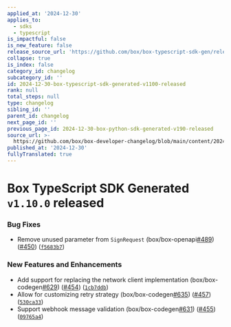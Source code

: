 ```yaml
---
applied_at: '2024-12-30'
applies_to:
  - sdks
  - typescript
is_impactful: false
is_new_feature: false
release_source_url: 'https://github.com/box/box-typescript-sdk-gen/releases/tag/v1.10.0'
collapse: true
is_index: false
category_id: changelog
subcategory_id: ''
id: 2024-12-30-box-typescript-sdk-generated-v1100-released
rank: null
total_steps: null
type: changelog
sibling_id: ''
parent_id: changelog
next_page_id: ''
previous_page_id: 2024-12-30-box-python-sdk-generated-v190-released
source_url: >-
  https://github.com/box/box-developer-changelog/blob/main/content/2024/12-30-box-typescript-sdk-generated-v1100-released.md
published_at: '2024-12-30'
fullyTranslated: true
---
```

# Box TypeScript SDK Generated `v1.10.0` released

### Bug Fixes

* Remove unused parameter from `SignRequest` (box/box-openapi[#489][1]) ([#450][2]) ([`f5683b7`][3])

### New Features and Enhancements

* Add support for replacing the network client implementation (box/box-codegen[#629][4]) ([#454][5]) ([`1cb7ddb`][6])
* Allow for customizing retry strategy (box/box-codegen[#635][7]) ([#457][8]) ([`530ca33`][9])
* Support webhook message validation (box/box-codegen[#631][10]) ([#455][11]) ([`09765a4`][12])

[1]: https://github.com/box/box-typescript-sdk-gen/issues/489

[2]: https://github.com/box/box-typescript-sdk-gen/issues/450

[3]: https://github.com/box/box-typescript-sdk-gen/commit/f5683b703625dd8d504ca52100f692cb8440a474

[4]: https://github.com/box/box-typescript-sdk-gen/issues/629

[5]: https://github.com/box/box-typescript-sdk-gen/issues/454

[6]: https://github.com/box/box-typescript-sdk-gen/commit/1cb7ddb3ada79cebc27fbfce9df90cd8ebad353c

[7]: https://github.com/box/box-typescript-sdk-gen/issues/635

[8]: https://github.com/box/box-typescript-sdk-gen/issues/457

[9]: https://github.com/box/box-typescript-sdk-gen/commit/530ca33ff3635581bd8ee91a82bc9f000b18812b

[10]: https://github.com/box/box-typescript-sdk-gen/issues/631

[11]: https://github.com/box/box-typescript-sdk-gen/issues/455

[12]: https://github.com/box/box-typescript-sdk-gen/commit/09765a42fe25f15095bd1bd0d1377f2da222c9e4
